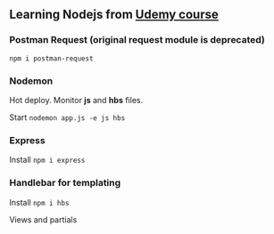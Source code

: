 ## Learning Nodejs from [Udemy course](https://www.udemy.com/course/the-complete-nodejs-developer-course-2/)

### Postman Request (original request module is deprecated)

`npm i postman-request`

### Nodemon

Hot deploy. Monitor **js** and **hbs** files.

Start `nodemon app.js -e js hbs` 

### Express

Install `npm i express`

### Handlebar for templating

Install `npm i hbs`

Views and partials
